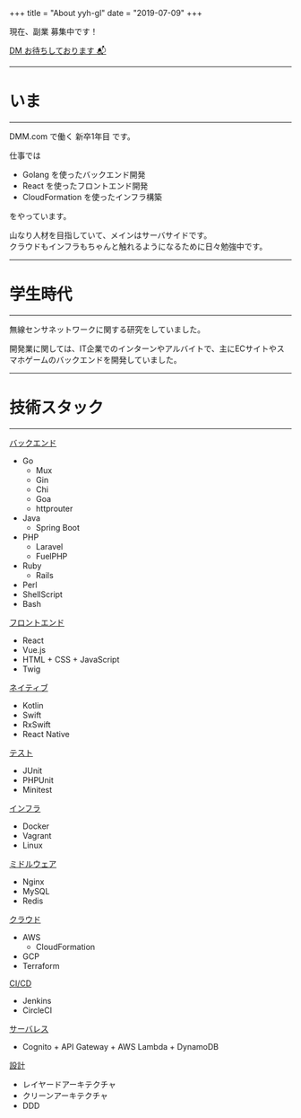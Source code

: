 +++
title = "About yyh-gl"
date = "2019-07-09"
+++

現在、副業 募集中です！

<a href="https://twitter.com/yyh_gl">
      DM お待ちしております 📬
</a>

---
# いま
---

DMM.com で働く 新卒1年目 です。

仕事では <br>

- Golang を使ったバックエンド開発
- React を使ったフロントエンド開発
- CloudFormation を使ったインフラ構築

をやっています。

山なり人材を目指していて、メインはサーバサイドです。<br>
クラウドもインフラもちゃんと触れるようになるために日々勉強中です。

---
# 学生時代
---

無線センサネットワークに関する研究をしていました。

開発業に関しては、IT企業でのインターンやアルバイトで、主にECサイトやスマホゲームのバックエンドを開発していました。

---
# 技術スタック
---

<u>バックエンド</u>

- Go
  - Mux
  - Gin
  - Chi
  - Goa
  - httprouter
- Java
  - Spring Boot
- PHP
  - Laravel
  - FuelPHP
- Ruby
  - Rails
- Perl
- ShellScript
- Bash
  
<u>フロントエンド</u>

- React 
- Vue.js
- HTML + CSS + JavaScript
- Twig

<u>ネイティブ</u>

- Kotlin
- Swift
- RxSwift
- React Native

<u>テスト</u>

- JUnit
- PHPUnit
- Minitest

<u>インフラ</u>

- Docker
- Vagrant
- Linux

<u>ミドルウェア</u>

- Nginx
- MySQL
- Redis

<u>クラウド</u>

- AWS
  - CloudFormation
- GCP
- Terraform

<u>CI/CD</u>

- Jenkins
- CircleCI

<u>サーバレス</u>

- Cognito + API Gateway + AWS Lambda + DynamoDB

<u>設計</u>

- レイヤードアーキテクチャ
- クリーンアーキテクチャ
- DDD
